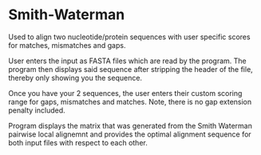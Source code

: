 # Smith-Waterman
Used to align two nucleotide/protein sequences with user specific scores for matches, mismatches and gaps.

User enters the input as FASTA files which are read by the program. The program then displays said sequence after stripping the header of the file, thereby only showing you the sequence.

Once you have your 2 sequences, the user enters their custom scoring range for gaps, mismatches and matches. Note, there is no gap extension penalty included.

Program displays the matrix that was generated from the Smith Waterman pairwise local alignemnt and provides the optimal alignment sequence for both input files with respect to each other.
